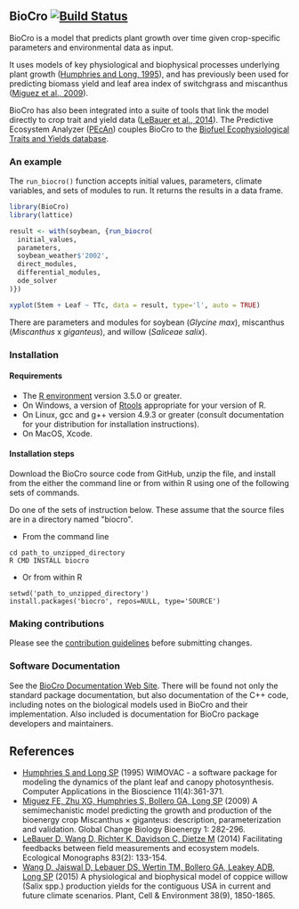 ## BioCro [![Build Status](https://github.com/ebimodeling/biocro-dev/workflows/R-CMD-check/badge.svg)](https://github.com/ebimodeling/biocro-dev/actions?query=workflow%3AR-CMD-check)
BioCro is a model that predicts plant growth over time given crop-specific parameters and environmental data as input.

It uses models of key physiological and biophysical processes underlying plant growth ([Humphries and Long, 1995]), and has previously been used for predicting biomass yield and leaf area index of switchgrass and miscanthus ([Miguez et al., 2009]).

BioCro has also been integrated into a suite of tools that link the model directly to crop trait and yield data ([LeBauer et al., 2014]). The Predictive Ecosystem Analyzer ([PEcAn](https://github.com/PecanProject/pecan)) couples BioCro to the [Biofuel Ecophysiological Traits and Yields database](https://www.betydb.org).

### An example
The `run_biocro()` function accepts initial values, parameters, climate variables, and sets of modules to run. It returns the results in a data frame.

```r
library(BioCro)
library(lattice)

result <- with(soybean, {run_biocro(
  initial_values,
  parameters,
  soybean_weather$'2002',
  direct_modules,
  differential_modules,
  ode_solver
)})

xyplot(Stem + Leaf ~ TTc, data = result, type='l', auto = TRUE)
```

There are parameters and modules for soybean (_Glycine max_), miscanthus (_Miscanthus_ x _giganteus_), and willow (_Saliceae salix_).


### Installation
#### Requirements
- The [R environment](https://cran.r-project.org/) version 3.5.0 or greater.
- On Windows, a version of [Rtools](https://cran.r-project.org/bin/windows/Rtools/) appropriate for your version of R.
- On Linux, gcc and g++ version 4.9.3 or greater (consult documentation for your distribution for installation instructions).
- On MacOS, Xcode.

#### Installation steps
Download the BioCro source code from GitHub, unzip the file, and install from the either the command line or from within R using one of the following sets of commands.

Do one of the sets of instruction below. These assume that the source files are in a directory named "biocro".

- From the command line
```
cd path_to_unzipped_directory
R CMD INSTALL biocro
```

- Or from within R
```
setwd('path_to_unzipped_directory')
install.packages('biocro', repos=NULL, type='SOURCE')
```

### Making contributions
Please see the [contribution guidelines](developer_documentation/contribution_guidelines.md) before submitting changes.

### Software Documentation

See the [BioCro Documentation Web
Site](https://ebimodeling.github.io/biocro-documentation/).  There
will be found not only the standard package documentation, but also
documentation of the C++ code, including notes on the biological
models used in BioCro and their implementation.  Also included is
documentation for BioCro package developers and maintainers.


## References
- [Humphries S and Long SP][Humphries and Long, 1995] (1995) WIMOVAC - a software package for modeling the dynamics of the plant leaf and canopy photosynthesis. Computer Applications in the Bioscience 11(4):361-371.
- [Miguez FE, Zhu XG, Humphries S, Bollero GA, Long SP][Miguez et al., 2009] (2009) A semimechanistic model predicting the growth and production of the bioenergy crop Miscanthus × giganteus: description, parameterization and validation.  Global Change Biology Bioenergy 1: 282-296.
- [LeBauer D, Wang D, Richter K, Davidson C, Dietze M][LeBauer et al., 2014] (2014) Facilitating feedbacks between field measurements and ecosystem models. Ecological Monographs 83(2): 133-154.
- [Wang D, Jaiswal D, Lebauer DS, Wertin TM, Bollero GA, Leakey ADB, Long SP][Wang et al., 2015] (2015) A physiological and biophysical model of coppice willow (Salix spp.) production yields for the contiguous USA in current and future climate scenarios. Plant, Cell & Environment 38(9), 1850-1865.

[Humphries and Long, 1995]:https://doi.org/10.1093/bioinformatics/11.4.361
[Miguez et al., 2009]:https://doi.org/10.1111/j.1757-1707.2009.01019.x
[LeBauer et al., 2014]:https://doi.org/10.1890/12-0137.1
[Wang et al., 2015]:https://doi.org/10.1111/pce.12556
